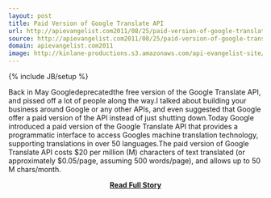 ```yaml
---
layout: post
title: Paid Version of Google Translate API
url: http://apievangelist.com2011/08/25/paid-version-of-google-translate-api/
source: http://apievangelist.com2011/08/25/paid-version-of-google-translate-api/
domain: apievangelist.com2011
image: http://kinlane-productions.s3.amazonaws.com/api-evangelist-site/blog/Tag-Cloud-Google-Translate.png
---
```

{% include JB/setup %}<p>Back in May Googledeprecatedthe free version of the Google Translate API, and pissed off a lot of people along the way.I talked about building your business around Google or any other APIs, and even suggested that Google offer a paid version of the API instead of just shutting down.Today Google introduced a paid version of the Google Translate API that provides a programmatic interface to access Googles machine translation technology, supporting translations in over 50 languages.The paid version of Google Translate API costs $20 per million (M) characters of text translated (or approximately $0.05/page, assuming 500 words/page), and allows up to 50 M chars/month.</p>
<center><p><a href="http://apievangelist.com2011/08/25/paid-version-of-google-translate-api/" style='padding:25px; font-sze:18px; font-weight: bold;'>Read Full Story</a></p></center>
